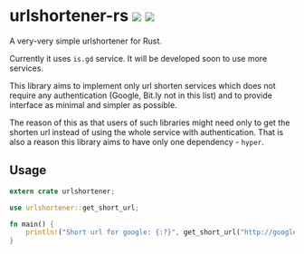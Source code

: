 # urlshortener-rs [![](https://meritbadge.herokuapp.com/urlshortener)](https://crates.io/crates/urlshortener) [![](https://travis-ci.org/vityafx/urlshortener-rs.svg?branch=master)](https://travis-ci.org/vityafx/urlshortener-rs)


A very-very simple urlshortener for Rust.

Currently it uses `is.gd` service.
It will be developed soon to use more services.

This library aims to implement only url shorten services which does not require any authentication (Google, Bit.ly not in this list) and to provide interface as minimal and simpler as possible.

The reason of this as that users of such libraries might need only to get the shorten url instead of using the whole service with authentication. That is also a reason this library aims to have only one dependency - `hyper`.

## Usage
```rust
extern crate urlshortener;

use urlshortener::get_short_url;

fn main() {
    println!("Short url for google: {:?}", get_short_url("http://google.com"));
}
```
